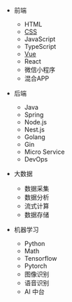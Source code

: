 * 前端
  * HTML
  * [CSS](css/)
  * JavaScript
  * TypeScript
  * [Vue](vue/)
  * React
  * 微信小程序
  * 混合APP

* 后端
  * Java
  * Spring
  * Node.js
  * Nest.js
  * Golang
  * Gin
  * Micro Service
  * DevOps

* 大数据
  * 数据采集
  * 数据分析
  * 流式计算
  * 数据存储

* 机器学习
  * Python
  * Math
  * Tensorflow
  * Pytorch
  * 图像识别
  * 语音识别
  * AI 中台
